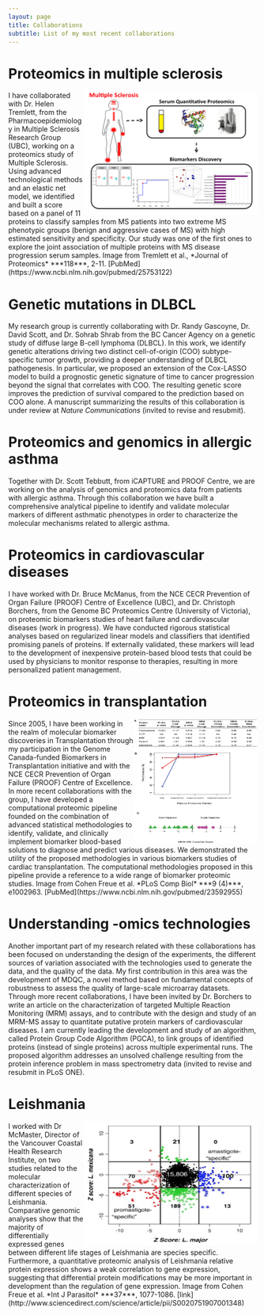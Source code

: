 ```yaml
---
layout: page
title: Collaborations
subtitle: List of my most recent collaborations
---
```


# Proteomics in multiple sclerosis
<img style="float: right;" src="/img/ms.png" height="250" width="350">
I have collaborated with Dr. Helen Tremlett, from the Pharmacoepidemiology in Multiple Sclerosis Research Group (UBC), working on a proteomics study of Multiple Sclerosis. Using advanced technological methods and an elastic net model, we identified and built a score based on a panel of 11 proteins to classify samples from MS patients into two extreme MS phenotypic groups (benign and aggressive cases of MS) with high estimated sensitivity and specificity. Our study was one of the first ones to explore the joint association of multiple proteins with MS disease progression serum samples. Image from Tremlett et al., *Journal of Proteomics* ***118***, 2-11. [PubMed](https://www.ncbi.nlm.nih.gov/pubmed/25753122) 

# Genetic mutations in DLBCL
My research group is currently collaborating with Dr. Randy Gascoyne, Dr. David Scott, and Dr. Sohrab Shrab from the BC Cancer Agency on a genetic study of diffuse large B-cell lymphoma (DLBCL). In this work, we identify genetic alterations driving two distinct cell-of-origin (COO) subtype-specific tumor growth, providing a deeper understanding of DLBCL pathogenesis. In particular, we proposed an extension of the Cox-LASSO model to build a prognostic genetic signature of time to cancer progression beyond the signal that correlates with COO. The resulting genetic score improves the prediction of survival compared to the prediction based on COO alone. A manuscript summarizing the results of this collaboration is under review at *Nature Communications* (invited to revise and resubmit).

# Proteomics and genomics in allergic asthma
Together with Dr. Scott Tebbutt, from iCAPTURE and PROOF Centre, we are working on the analysis of genomics and proteomics data from patients with allergic asthma. Through this collaboration we have built a comprehensive analytical pipeline to identify and validate molecular markers of different asthmatic phenotypes in order to characterize the molecular mechanisms related to allergic asthma.

# Proteomics in cardiovascular diseases
I have worked with Dr. Bruce McManus, from the NCE CECR Prevention of Organ Failure (PROOF) Centre of Excellence (UBC), and Dr. Christoph Borchers, from the Genome BC Proteomics Centre (University of Victoria), on proteomic biomarkers studies of heart failure and cardiovascular diseases (work in progress). We have conducted rigorous statistical analyses based on regularized linear models and classifiers that identified promising panels of proteins. If externally validated, these markers will lead to the development of inexpensive protein-based blood tests that could be used by physicians to monitor response to therapies, resulting in more personalized patient management.

# Proteomics in transplantation
<img style="float: right;" src="/img/transplant.png" height="250" width="250">
Since 2005, I have been working in the realm of molecular biomarker discoveries in Transplantation through my participation in the Genome Canada-funded Biomarkers in Transplantation initiative and with the NCE CECR Prevention of Organ Failure (PROOF) Centre of Excellence. In more recent collaborations with the group, I have developed a computational proteomic pipeline founded on the combination of advanced statistical methodologies to identify, validate, and clinically implement biomarker blood-based solutions to diagnose and predict various diseases. We demonstrated the utility of the proposed methodologies in various biomarkers studies of cardiac transplantation. The computational methodologies proposed in this pipeline provide a reference to a wide range of biomarker proteomic studies. Image from Cohen Freue et al. *PLoS Comp Biol* ***9 (4)***, e1002963. [PubMed](https://www.ncbi.nlm.nih.gov/pubmed/23592955)

# Understanding -omics technologies
Another important part of my research related with these collaborations has been focused on understanding the design of the experiments, the different sources of variation associated with the technologies used to generate the data, and the quality of the data. My first contribution in this area was the development of MDQC, a novel method based on fundamental concepts of robustness to assess the quality of large-scale microarray datasets. Through more recent collaborations, I have been invited by Dr. Borchers to write an article on the characterization of targeted Multiple Reaction Monitoring (MRM) assays, and to contribute with the design and study of an MRM-MS assay to quantitate putative protein markers of cardiovascular diseases. I am currently leading the development and study of an algorithm, called Protein Group Code Algorithm (PGCA), to link groups of identified proteins (instead of single proteins) across multiple experimental runs. The proposed algorithm addresses an unsolved challenge resulting from the protein inference problem in mass spectrometry data (invited to revise and resubmit in PLoS ONE).

# Leishmania
<img style="float: right;" src="/img/leishmania.png" height="250" width="350">
I worked with Dr McMaster, Director of the Vancouver Coastal Health Research Institute, on two studies related to the molecular characterization of different species of Leishmania. Comparative genomic analyses show that the majority of differentially expressed genes between different life stages of Leishmania are species specific. Furthermore, a quantitative proteomic analysis of Leishmania relative protein expression shows a weak correlation to gene expression, suggesting that differential protein modifications may be more important in development than the regulation of gene expression. Image from Cohen Freue et al. *Int J Parasitol* ***37***, 1077-1086. [link](http://www.sciencedirect.com/science/article/pii/S0020751907001348) 
